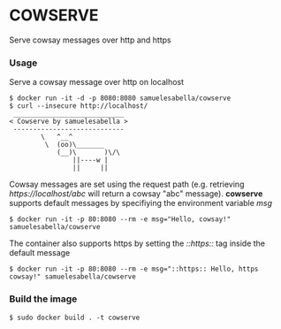 # COWSERVE
Serve cowsay messages over http and https
### Usage   
Serve a cowsay message over http on localhost
```    
$ docker run -it -d -p 8080:8080 samuelesabella/cowserve   
$ curl --insecure http://localhost/
 ____________________________ 
< Cowserve by samuelesabella >
 ---------------------------- 
        \   ^__^
         \  (oo)\_______
            (__)\       )\/\
                ||----w |
                ||     ||
```
Cowsay messages are set using the request path (e.g. retrieving *https://localhost/abc* will return a cowsay "abc" message).
**cowserve** supports default messages by specifiying the environment variable *msg* 
```    
$ docker run -it -p 80:8080 --rm -e msg="Hello, cowsay!" samuelesabella/cowserve    
```
The container also supports https by setting the *::https::* tag inside the default message  
```    
$ docker run -it -p 80:8080 --rm -e msg="::https:: Hello, https cowsay!" samuelesabella/cowserve 
```
### Build the image    
```    
$ sudo docker build . -t cowserve    
``` 

